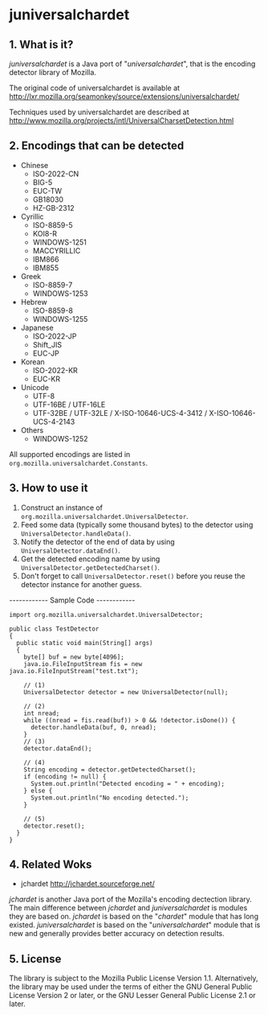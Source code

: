 # juniversalchardet


## 1. What is it?

*juniversalchardet* is a Java port of "*universalchardet*", that is the encoding detector library of Mozilla.

The original code of universalchardet is available at http://lxr.mozilla.org/seamonkey/source/extensions/universalchardet/

Techniques used by universalchardet are described at http://www.mozilla.org/projects/intl/UniversalCharsetDetection.html

## 2. Encodings that can be detected

- Chinese
  - ISO-2022-CN
  - BIG-5
  - EUC-TW
  - GB18030
  - HZ-GB-2312
- Cyrillic
  - ISO-8859-5
  - KOI8-R
  - WINDOWS-1251
  - MACCYRILLIC
  - IBM866
  - IBM855
- Greek
  - ISO-8859-7
  - WINDOWS-1253
- Hebrew
  - ISO-8859-8
  - WINDOWS-1255
- Japanese
  - ISO-2022-JP
  - Shift_JIS
  - EUC-JP
- Korean
  - ISO-2022-KR
  - EUC-KR
- Unicode
  - UTF-8
  - UTF-16BE / UTF-16LE
  - UTF-32BE / UTF-32LE / X-ISO-10646-UCS-4-3412 / X-ISO-10646-UCS-4-2143
- Others
  - WINDOWS-1252

All supported encodings are listed in `org.mozilla.universalchardet.Constants`.

## 3. How to use it


1. Construct an instance of `org.mozilla.universalchardet.UniversalDetector`.
2. Feed some data (typically some thousand bytes) to the detector using `UniversalDetector.handleData()`.
3. Notify the detector of the end of data by using `UniversalDetector.dataEnd()`.
4. Get the detected encoding name by using `UniversalDetector.getDetectedCharset()`.
5. Don't forget to call `UniversalDetector.reset()` before you reuse the detector instance for another guess.

------------ Sample Code ------------

    import org.mozilla.universalchardet.UniversalDetector;
    
    public class TestDetector
    {
      public static void main(String[] args)
      {
        byte[] buf = new byte[4096];
        java.io.FileInputStream fis = new java.io.FileInputStream("test.txt");
    
        // (1)
        UniversalDetector detector = new UniversalDetector(null);
    
        // (2)
        int nread;
        while ((nread = fis.read(buf)) > 0 && !detector.isDone()) {
          detector.handleData(buf, 0, nread);
        }
        // (3)
        detector.dataEnd();
    
        // (4)
        String encoding = detector.getDetectedCharset();
        if (encoding != null) {
          System.out.println("Detected encoding = " + encoding);
        } else {
          System.out.println("No encoding detected.");
        }
    
        // (5)
        detector.reset();
      }
    }

## 4. Related Woks

- jchardet  http://jchardet.sourceforge.net/

*jchardet* is another Java port of the Mozilla's encoding dectection library.
The main difference between *jchardet* and *juniversalchardet* is modules they are based on. *jchardet* is based on the "*chardet*" module that has long existed. *juniversalchardet* is based on the "*universalchardet*" module that is new and generally provides better accuracy on detection results.

## 5. License

The library is subject to the Mozilla Public License Version 1.1.
Alternatively, the library may be used under the terms of either the GNU General Public License Version 2 or later, or the GNU Lesser General Public License 2.1 or later.